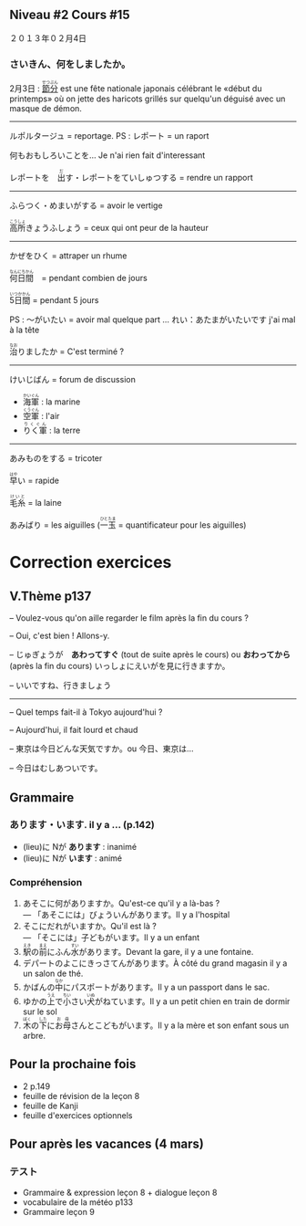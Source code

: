 ## Niveau #2 Cours #15

２０１３年０２月4日


### さいきん、何をしましたか。

2月3日 : [<ruby><rb>節分</rb><rp>【</rp><rt>せつぶん</rt><rp>】</rp></ruby>](http://fr.wikipedia.org/wiki/Setsubun) est une fête nationale japonais célébrant le «début du printemps» où on jette des haricots grillés sur quelqu'un déguisé avec un masque de démon.

---

ルポルタージュ = reportage. PS : レポート = un raport

何もおもしろいことを… Je n'ai rien fait d'interessant

レポートを　<ruby><rb>出</rb><rp>【</rp><rt>だ</rt><rp>】</rp></ruby>す・レポートをていしゅつする = rendre un rapport

---

ふらつく・めまいがする = avoir le vertige

<ruby><rb>高所</rb><rp>【</rp><rt>こうしょ</rt><rp>】</rp></ruby>きょうふしょう = ceux qui ont peur de la hauteur

---

かぜをひく = attraper un rhume

<ruby><rb>何日間</rb><rp>【</rp><rt>なんにちかん</rt><rp>】</rp></ruby>　= pendant combien de jours

<ruby><rb>5日間</rb><rp>【</rp><rt>いつかかん</rt><rp>】</rp></ruby> = pendant 5 jours

PS : ～がいたい = avoir mal quelque part … れい：あたまがいたいです j'ai mal à la tête

<ruby><rb>治</rb><rp>【</rp><rt>なお</rt><rp>】</rp></ruby>りましたか = C'est terminé ?

---

けいじばん = forum de discussion

* <ruby><rb>海軍</rb><rp>【</rp><rt>かいぐん</rt><rp>】</rp></ruby> : la marine
* <ruby><rb>空軍</rb><rp>【</rp><rt>くうぐん</rt><rp>】</rp></ruby> : l'air
* <ruby><rb>りく軍</rb><rp>【</rp><rt>りくぐん</rt><rp>】</rp></ruby> : la terre

---

あみものをする = tricoter

<ruby><rb>早</rb><rp>【</rp><rt>はや</rt><rp>】</rp></ruby>い = rapide

<ruby><rb>毛糸</rb><rp>【</rp><rt>けいと</rt><rp>】</rp></ruby> = la laine

あみばり = les aiguilles (<ruby><rb>一玉</rb><rp>【</rp><rt>ひとたま</rt><rp>】</rp></ruby> = quantificateur pour les aiguilles)

# Correction exercices

## V.Thème p137

– Voulez-vous qu'on aille regarder le film après la fin du cours ?

– Oui, c'est bien ! Allons-y.

– じゅぎょうが　**あわってすぐ** (tout de suite après le cours) ou **おわってから** (après la fin du cours) いっしょにえいがを見に行きますか。

– いいですね、行きましょう

---

– Quel temps fait-il à Tokyo aujourd'hui ?

– Aujourd'hui, il fait lourd et chaud

– 東京は今日どんな天気ですか。ou 今日、東京は…

– 今日はむしあついです。

## Grammaire

### あります・います. il y a … (p.142)

* (lieu)に Nが **あります** : inanimé
* (lieu)に Nが **います** : animé

### Compréhension 

1. あそこに何がありますか。Qu'est-ce qu'il y a là-bas ?<br/>
— 「あそこには」びょういんがあります。Il y a l'hospital
2. そこにだれがいますか。Qu'il est là ?<br/>
— 「そこには」子どもがいます。Il y a un enfant
3. <ruby><rb>駅</rb><rp>【</rp><rt>えき</rt><rp>】</rp></ruby>の<ruby><rb>前</rb><rp>【</rp><rt>まえ</rt><rp>】</rp></ruby>にふん<ruby><rb>水</rb><rp>【</rp><rt>すい</rt><rp>】</rp></ruby>があります。Devant la gare, il y a une fontaine.
4. デパートのよこにきっさてんがあります。À côté du grand magasin il y a un salon de thé.
5. かばんの<ruby><rb>中</rb><rp>【</rp><rt>なか</rt><rp>】</rp></ruby>にパスポートがあります。Il y a un passport dans le sac.
6. ゆかの<ruby><rb>上</rb><rp>【</rp><rt>うえ</rt><rp>】</rp></ruby>で<ruby><rb>小</rb><rp>【</rp><rt>ちい</rt><rp>】</rp></ruby>さい<ruby><rb>犬</rb><rp>【</rp><rt>いぬ</rt><rp>】</rp></ruby>がねています。Il y a un petit chien en train de dormir sur le sol
7. <ruby><rb>木</rb><rp>【</rp><rt>ぼく</rt><rp>】</rp></ruby>の<ruby><rb>下</rb><rp>【</rp><rt>した</rt><rp>】</rp></ruby>に<ruby><rb>お母</rb><rp>【</rp><rt>お母</rt><rp>】</rp></ruby>さんとこどもがいます。Il y a la mère et son enfant sous un arbre.

## Pour la prochaine fois

* 2 p.149
* feuille de révision de la leçon 8
* feuille de Kanji
* feuille d'exercices optionnels

## Pour après les vacances (4 mars)

### テスト

* Grammaire & expression leçon 8 + dialogue leçon 8
* vocabulaire de la météo p133
* Grammaire leçon 9
